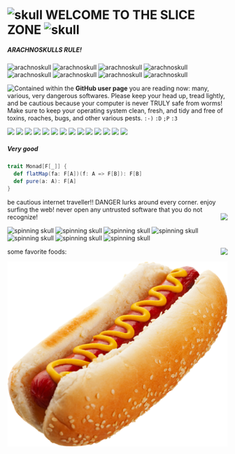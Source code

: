 # ![skull](https://web.archive.org/web/20091024082652/http://www.geocities.com/masta_pupa/skullflame.gif) WELCOME TO THE SLICE ZONE ![skull](https://web.archive.org/web/20091024082652/http://www.geocities.com/masta_pupa/skullflame.gif)

##### ARACHNOSKULLS RULE!

![arachnoskull](https://web.archive.org/web/20091027115623/http://www.geocities.com/draconisblkthn/arachnoskull.gif)
![arachnoskull](https://web.archive.org/web/20091027115623/http://www.geocities.com/draconisblkthn/arachnoskull.gif)
![arachnoskull](https://web.archive.org/web/20091027115623/http://www.geocities.com/draconisblkthn/arachnoskull.gif)
![arachnoskull](https://web.archive.org/web/20091027115623/http://www.geocities.com/draconisblkthn/arachnoskull.gif)
![arachnoskull](https://web.archive.org/web/20091027115623/http://www.geocities.com/draconisblkthn/arachnoskull.gif)
![arachnoskull](https://web.archive.org/web/20091027115623/http://www.geocities.com/draconisblkthn/arachnoskull.gif)
![arachnoskull](https://web.archive.org/web/20091027115623/http://www.geocities.com/draconisblkthn/arachnoskull.gif)
![arachnoskull](https://web.archive.org/web/20091027115623/http://www.geocities.com/draconisblkthn/arachnoskull.gif)

<img src="https://web.archive.org/web/20091027100503/http://geocities.com/tiamatica/spiderskull.gif" align="left">
Contained within the <b>GitHub user page</b> you are reading now: many, various,
very dangerous softwares. Please keep your head up, tread lightly, and be
cautious because your computer is never TRULY safe from worms! Make sure to
keep your operating system clean, fresh, and tidy and free of toxins, roaches,
bugs, and other various pests. <code>:-)</code> <code>:D</code> <code>;P</code> <code>:3</code>

![](https://anlucas.neocities.org/best_viewed_with_eyes.gif)
![](https://anlucas.neocities.org/anydamn.gif)
![](https://anlucas.neocities.org/amazing_free_stuff.gif)
![](https://anlucas.neocities.org/built_with_microsoft_notepad.gif)
![](https://anlucas.neocities.org/email-icon.gif)
![](https://anlucas.neocities.org/frames-suck.gif)
![](https://anlucas.neocities.org/javanow.gif)
![](https://anlucas.neocities.org/linuxnow.jpg)
![](https://anlucas.neocities.org/nvidia.gif)
![](https://anlucas.neocities.org/winrar.gif)
![](https://anlucas.neocities.org/power-button.gif)
![](https://anlucas.neocities.org/penguin.gif)
![](https://anlucas.neocities.org/macos.gif)
![](https://anlucas.neocities.org/homicide.gif)

##### Very good

```scala
trait Monad[F[_]] {
  def flatMap(fa: F[A])(f: A => F[B]): F[B]
  def pure(a: A): F[A]
}
```

be cautious internet traveller!! DANGER lurks around every corner. enjoy surfing the web! never open any untrusted
software that you do not recognize! <img src="https://web.archive.org/web/20091027004337/http://uk.geocities.com/kazlev2001/SkullXBones.gif" align="right">

![spinning skull](https://web.archive.org/web/20000928212507/http://www.geocities.com:80/SunsetStrip/Studio/3470/skull.gif)
![spinning skull](https://web.archive.org/web/20000928212507/http://www.geocities.com:80/SunsetStrip/Studio/3470/skull.gif)
![spinning skull](https://web.archive.org/web/20000928212507/http://www.geocities.com:80/SunsetStrip/Studio/3470/skull.gif)
![spinning skull](https://web.archive.org/web/20000928212507/http://www.geocities.com:80/SunsetStrip/Studio/3470/skull.gif)
![spinning skull](https://web.archive.org/web/20000928212507/http://www.geocities.com:80/SunsetStrip/Studio/3470/skull.gif)
![spinning skull](https://web.archive.org/web/20000928212507/http://www.geocities.com:80/SunsetStrip/Studio/3470/skull.gif)
![spinning skull](https://web.archive.org/web/20000928212507/http://www.geocities.com:80/SunsetStrip/Studio/3470/skull.gif)

some favorite foods:
<img src="https://web.archive.org/web/20061029174803/http://www.geocities.com/proteusa/SkullSpider2.gif" align="right">

![hotdog](https://raw.githubusercontent.com/slice/slice/master/images/foods/hotdog.png)
